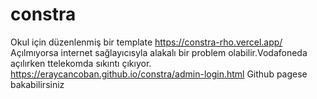 # constra
Okul için düzenlenmiş bir template 
https://constra-rho.vercel.app/
Açılmıyorsa internet sağlayıcısyla alakalı bir problem olabilir.Vodafoneda açılırken ttelekomda sıkıntı çıkıyor.
https://eraycancoban.github.io/constra/admin-login.html
Github pagese bakabilirsiniz

